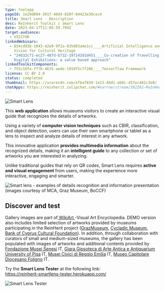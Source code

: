 ```yaml
---
type: toolapp
pageId: 1e20d094-391f-40d4-820f-84423e30cec4
title: Smart Lens - Description
desc: ReInherit Toolkit | Smart Lens
date: 2023-04-17T11:05:59.799Z
target-audience:
  - VISITOR
linkedWebinars:
  - 034cd93b-1043-42e9-9f2a-835d03a4e1cc____Artificial Intelligence and Computer
    Vision for Cultural Heritage
  - "24b32c71-ec27-487d-b732-197142d1d451____Co-creation of Travelling and
    Digital Exhibitions: a value based approach"
linkedToolkitComponents:
  - 755c16fe-ff7b-4635-aede-1919f5c7f28b____Tensorflow Framework
license: CC BY 2.0
status: completed
thumbnail: https://ucarecdn.com/efbaf839-1e23-48d1-ab8c-45fec482c3e8/
chatApps: https://reinherit.zulipchat.com/#narrow/stream/392282-ReInHerit-Applications-and-Toolkit/topic/Smart.20Lens
---
```

![Smart Lens](https://ucarecdn.com/abee0bb0-85af-47cf-a28b-c6adbc336f89/ "Smart Lens")

This **web application** allows museums visitors to create an interactive visual guide that recognizes the details of artworks. 

Using a variety of **computer vision techniques** such as CBIR, classification, and object detection, users can use their own smartphone or tablet as a lens to inspect and analyze details of interest in any artwork.

This innovative application **provides multimedia information** about the recognized details, making it an **intelligent guide** to any collection or set of artworks you are interested in analyzing. 

Unlike traditional guides that rely on QR codes, Smart Lens requires **active  and visual engagement** from users, making the experience more interactive, engaging and smarter.

![Smart lens - examples of details recognition and information presentation (images courtesy of MCA, Graz Museum, BoCCF)](https://ucarecdn.com/77432ccd-b35d-4ad6-9e3b-a280b8475230/ "Smart lens - examples of details recognition and information presentation (images courtesy of MCA, Graz Museum, BoCCF)")

## Discover and test

Gallery images are part of[ WikiArt ](https://www.wikiart.org)-Visual Art Encyclopedia.  DEMO version also includes limited selection of artworks provided by museums participating in the ReinHerit project ([GrazMuseum](https://www.grazmuseum.at/en/), [Cycladic Museum](https://cycladic.gr/en/),\
[Bank of Cyprus Cultural Foundation](https://www.boccf.org/en-gb/homepage/)). In addition, through collaboration with curators of small and medium-sized museums, the gallery has been populated with images of artworks and additional contents provided by [Fondazione Musei Senesi](https://www.museisenesi.org/en/) IT, [Giara Gipsoteca di Arte Antica e Antiquarium University of Pisa](https://www.gipsoteca.sma.unipi.it/en/) IT, [Musei Civici di Reggio Emilia](https://www.musei.re.it/musei2021/) IT, [Museo Capitolare Diocesano Foligno](http://www.museifoligno.it/i-musei/museo-capitolare-diocesano) IT.

Try the **Smart Lens Tester** at the following link:\
[https://reinherit-smartlens-te​ster.herokuapp.com/ ](https://reinherit-smartlens-tester.herokuapp.com/)

![Smart Lens Tester](https://ucarecdn.com/55dc7c74-dd1e-4aa8-a413-c5597d4ef6b9/ "Smart Lens Tester")